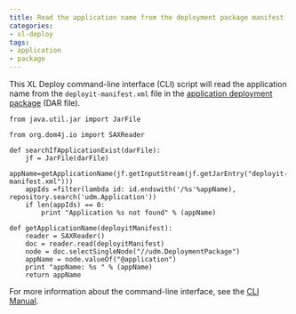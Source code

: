 ```yaml
---
title: Read the application name from the deployment package manifest
categories:
- xl-deploy
tags:
- application
- package
---
```


This XL Deploy command-line interface (CLI) script will read the application name from the `deployit-manifest.xml` file in the [application deployment package](http://docs.xebialabs.com/releases/latest/xl-deploy/packagingmanual.html#xml-manifest-format) (DAR file).

	from java.util.jar import JarFile

	from org.dom4j.io import SAXReader

	def searchIfApplicationExist(darFile):
		jf = JarFile(darFile)
		appName=getApplicationName(jf.getInputStream(jf.getJarEntry("deployit-manifest.xml")))
		appIds =filter(lambda id: id.endswith('/%s'%appName), repository.search('udm.Application'))
		if len(appIds) == 0:
			print "Application %s not found" % (appName)

	def getApplicationName(deployitManifest):
		reader = SAXReader()
		doc = reader.read(deployitManifest)
		node = doc.selectSingleNode("//udm.DeploymentPackage")
		appName = node.valueOf("@application")
		print "appName: %s " % (appName)
		return appName

For more information about the command-line interface, see the [CLI Manual](http://docs.xebialabs.com/releases/latest/xl-deploy/climanual.html).
